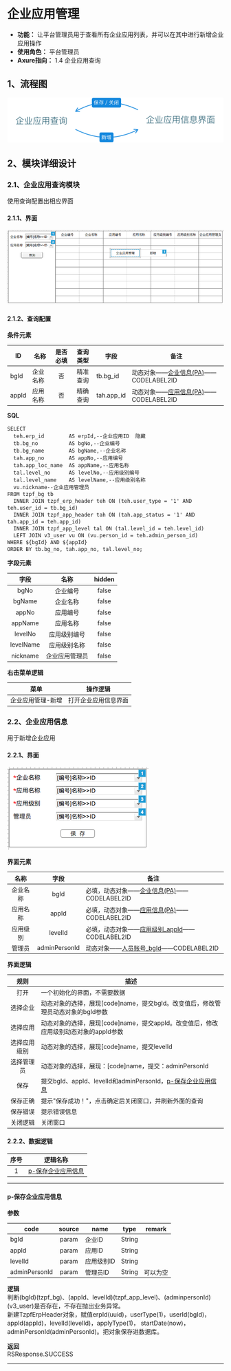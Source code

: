 # 企业应用管理
- **功能：** 让平台管理员用于查看所有企业应用列表，并可以在其中进行新增企业应用操作
- **使用角色：** 平台管理员
- **Axure指向：** 1.4 企业应用查询

## 1、流程图
![](./img/1/4/企业应用管理流程图.png)

## 2、模块详细设计

### 2.1、企业应用查询模块
使用查询配置出相应界面

#### 2.1.1、界面
![](./img/1/4/企业应用查询界面.png)

#### 2.1.2、查询配置
**条件元素**

|ID|名称|是否必填|查询类型|字段|备注|
|---|---|:-----:|:-----:|---|---|
|bgId|企业名称|否|精准查询|tb.bg_id|动态对象——[企业信息(PA)](dynobj/企业信息(PA).md)——CODELABEL2ID|
|appId|应用名称|否|精确查询|tah.app_id|动态对象——[应用信息(PA)](dynobj/应用信息(PA).md)——CODELABEL2ID|

**SQL**

```
SELECT
  teh.erp_id        AS erpId,--企业应用ID  隐藏
  tb.bg_no          AS bgNo,--企业编号
  tb.bg_name        AS bgName,--企业名称
  tah.app_no        AS appNo,--应用编号
  tah.app_loc_name  AS appName,--应用名称
  tal.level_no      AS levelNo,--应用级别编号
  tal.level_name    AS levelName,--应用级别名称
  vu.nickname--企业应用管理员
FROM tzpf_bg tb
  INNER JOIN tzpf_erp_header teh ON (teh.user_type = '1' AND teh.user_id = tb.bg_id)
  INNER JOIN tzpf_app_header tah ON (tah.app_status = '1' AND tah.app_id = teh.app_id)
  INNER JOIN tzpf_app_level tal ON (tal.level_id = teh.level_id)
  LEFT JOIN v3_user vu ON (vu.person_id = teh.admin_person_id)
WHERE ${bgId} AND ${appId}
ORDER BY tb.bg_no, tah.app_no, tal.level_no;
```

**字段元素**

|字段|名称|hidden|
|:---:|:---:|:---:|
|bgNo|企业编号|false|
|bgName|企业名称|false|
|appNo|应用编号|false|
|appName|应用名称|false|
|levelNo|应用级别编号|false|
|levelName|应用级别名称|false|
|nickname|企业应用管理员|false|

**右击菜单逻辑**

|菜单|操作逻辑|
|:---:|-----|
|企业应用管理-新增|打开企业应用信息界面|

### 2.2、企业应用信息
用于新增企业应用

#### 2.2.1、界面
![](./img/1/4/企业应用信息界面.png)

**界面元素**

|名称|字段|备注|
|:---:|:---:|---|
|企业名称|bgId|必填，动态对象——[企业信息(PA)](dynobj/企业信息(PA).md)——CODELABEL2ID|
|应用名称|appId|必填，动态对象——[应用信息(PA)](dynobj/应用信息(PA).md)——CODELABEL2ID|
|应用级别|levelId|必填，动态对象——[应用级别_appId](dynobj/应用级别_appId.md)——CODELABEL2ID|
|管理员|adminPersonId|动态对象——[人员账号_bgId](dynobj/人员账号_bgId.md)——CODELABEL2ID|

**界面逻辑**

|规则|描述|
|:---:|---|
|打开|一个初始化的界面，不需要数据|
|选择企业|动态对象的选择，展现[code]name，提交bgId。改变值后，修改管理员动态对象的bgId参数|
|选择应用|动态对象的选择，展现[code]name，提交appId。改变值后，修改应用级别动态对象的appId参数|
|选择应用级别|动态对象的选择，展现[code]name，提交levelId|
|选择管理员|动态对象的选择，展现：[code]name，提交：adminPersonId|
|保存|提交bgId、appId、levelId和adminPersonId，[p-保存企业应用信息](#p-保存企业应用信息)|
|保存正确|提示"保存成功！"，点击确定后关闭窗口，并刷新外面的查询|
|保存错误|提示错误信息|
|关闭逻辑|关闭窗口|

#### 2.2.2、数据逻辑
|序号|逻辑名称|
|:---:|---|
|1|[p-保存企业应用信息](#p-保存企业应用信息)|

* * * * * * * * * *

#### p-保存企业应用信息
**参数**

|code|source|name|type|remark|
|---|:---:|---|:---:|---|
|bgId|param|企业ID|String| |
|appId|param|应用ID|String| |
|levelId|param|应用级别ID|String| |
|adminPersonId|param|管理员ID|String|可以为空|

**逻辑**  
判断(bgId)(tzpf_bg)、(appId、levelId)(tzpf_app_level)、(adminpersonId)(v3_user)是否存在，不存在抛出业务异常。  
新建TzpfErpHeader对象，赋值erpId(uuid)，userType(1)，userId(bgId)，appId(appId)，levelId(levelId)，applyType(1)，
startDate(now)，adminPersonId(adminPersonId)。把对象保存进数据库。

**返回**  
RSResponse.SUCCESS

* * * * * * * * * *